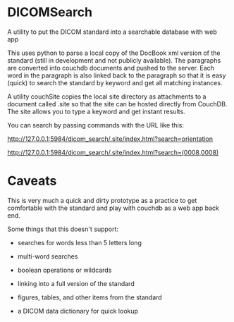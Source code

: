 DICOMSearch
===========

A utility to put the DICOM standard into a searchable database with web app

This uses python to parse a local copy of the DocBook xml version of the standard (still
in development and not publicly available).  The paragraphs are converted into couchdb
documents and pushed to the server.  Each word in the paragraph is also linked back
to the paragraph so that it is easy (quick) to search the standard by keyword
and get all matching instances.

A utility couchSite copies the local site directory as attachments to a document
called .site so that the site can be hosted directly from CouchDB.  The site
allows you to type a keyword and get instant results.

You can search by passing commands with the URL like this:

http://127.0.0.1:5984/dicom_search/.site/index.html?search=orientation

http://127.0.0.1:5984/dicom_search/.site/index.html?search=(0008,0008)


Caveats
=======

This is very much a quick and dirty prototype as a practice to get comfortable
with the standard and play with couchdb as a web app back end.

Some things that this doesn't support:

- searches for words less than 5 letters long

- multi-word searches

- boolean operations or wildcards

- linking into a full version of the standard

- figures, tables, and other items from the standard

- a DICOM data dictionary for quick lookup
